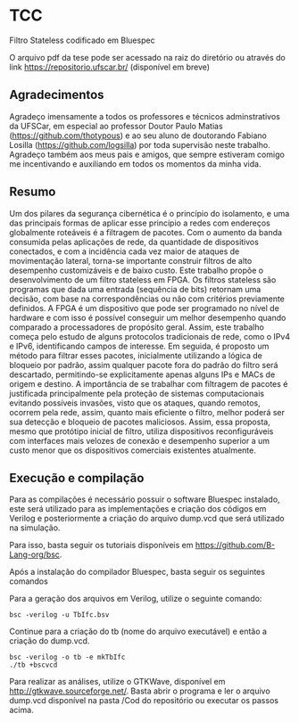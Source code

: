 # TCC
Filtro Stateless codificado em  Bluespec

O arquivo pdf da tese pode ser acessado na raiz do diretório ou através do link https://repositorio.ufscar.br/ (disponível em breve)

## Agradecimentos
Agradeço imensamente a todos os professores e técnicos adminstrativos da UFSCar, em especial ao professor Doutor Paulo Matias (https://github.com/thotypous) e ao seu aluno de doutorando Fabiano Losilla (https://github.com/logsilla) por toda supervisão neste trabalho. Agradeço também aos meus pais e amigos, que sempre estiveram comigo me incentivando e auxiliando em todos os momentos da minha vida.

## Resumo
Um dos pilares da segurança cibernética é o princípio do isolamento, e uma das principais formas de aplicar esse princípio a redes com endereços globalmente roteáveis é a filtragem de pacotes. Com o aumento da banda consumida pelas aplicações de rede, da quantidade de dispositivos conectados, e com a incidência cada vez maior de ataques de movimentação lateral, torna-se importante construir filtros de alto desempenho customizáveis e de baixo custo. Este trabalho propõe o desenvolvimento de um filtro stateless em FPGA. Os filtros stateless são programas que dada uma entrada (sequência de bits) retornam uma decisão, com base na correspondências ou não com critérios previamente definidos. A FPGA é um dispositivo que pode ser programado no nível de hardware e com isso é possível conseguir um melhor desempenho quando comparado a processadores de propósito geral. Assim, este trabalho começa pelo estudo de alguns protocolos tradicionais de rede, como o IPv4 e IPv6, identificando campos de interesse. Em seguida, é proposto um método para filtrar esses pacotes, inicialmente utilizando a lógica de bloqueio por padrão, assim qualquer pacote fora do padrão do filtro será descartado, permitindo-se explicitamente apenas alguns IPs e MACs de origem e destino. A importância de se trabalhar com filtragem de pacotes é justificada principalmente pela proteção de sistemas computacionais evitando possíveis invasões, visto que os ataques, quando remotos, ocorrem pela rede, assim, quanto mais eficiente o filtro, melhor poderá ser sua detecção e bloqueio de pacotes maliciosos. Assim, essa proposta, mesmo que protótipo inicial de filtro, utiliza dispositivos reconfiguráveis com interfaces mais velozes de conexão e desempenho superior a um custo menor que os dispositivos comerciais existentes atualmente.


## Execução e compilação

Para as compilações é necessário possuir o software Bluespec instalado, este será utilizado para as implementações e criação dos códigos em Verilog e posteriormente a criação do arquivo dump.vcd que será utilizado na simulação.

Para isso, basta seguir os tutoriais disponíveis em https://github.com/B-Lang-org/bsc.

Após a instalação do compilador Bluespec, basta seguir os seguintes comandos

Para a geração dos arquivos em Verilog, utilize o seguinte comando:
```
bsc -verilog -u TbIfc.bsv
```

Continue para a criação do tb (nome do arquivo executável) e então a criação do dump.vcd.

```
bsc -verilog -o tb -e mkTbIfc
./tb +bscvcd						
```

Para realizar as análises, utilize o GTKWave, disponível em http://gtkwave.sourceforge.net/. Basta abrir o programa e ler o arquivo dump.vcd disponível na pasta /Cod do repositório ou executar os passos acima.
